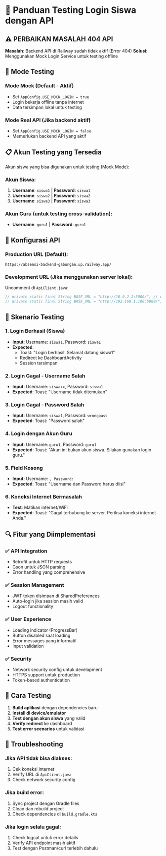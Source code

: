 # 🧪 Panduan Testing Login Siswa dengan API

## ⚠️ PERBAIKAN MASALAH 404 API

**Masalah**: Backend API di Railway sudah tidak aktif (Error 404)
**Solusi**: Menggunakan Mock Login Service untuk testing offline

## 🔧 Mode Testing

### **Mode Mock (Default - Aktif)**

-    Set `AppConfig.USE_MOCK_LOGIN = true`
-    Login bekerja offline tanpa internet
-    Data tersimpan lokal untuk testing

### **Mode Real API (Jika backend aktif)**

-    Set `AppConfig.USE_MOCK_LOGIN = false`
-    Memerlukan backend API yang aktif

## 📋 Akun Testing yang Tersedia

Akun siswa yang bisa digunakan untuk testing (Mock Mode):

### **Akun Siswa:**

1. **Username**: `siswa1` | **Password**: `siswa1`
2. **Username**: `siswa2` | **Password**: `siswa2`
3. **Username**: `siswa3` | **Password**: `siswa3`

### **Akun Guru (untuk testing cross-validation):**

-    **Username**: `guru1` | **Password**: `guru1`

## 🔧 Konfigurasi API

### **Production URL (Default):**

```
https://absensi-backend-gabungan.up.railway.app/
```

### **Development URL (Jika menggunakan server lokal):**

Uncomment di `ApiClient.java`:

```java
// private static final String BASE_URL = "http://10.0.2.2:5000/"; // untuk emulator
// private static final String BASE_URL = "http://192.168.1.100:5000/"; // untuk device fisik
```

## 🧪 Skenario Testing

### **1. Login Berhasil (Siswa)**

-    **Input**: Username: `siswa1`, Password: `siswa1`
-    **Expected**:
     -    Toast: "Login berhasil! Selamat datang siswa1"
     -    Redirect ke DashboardActivity
     -    Session tersimpan

### **2. Login Gagal - Username Salah**

-    **Input**: Username: `siswaxx`, Password: `siswa1`
-    **Expected**: Toast: "Username tidak ditemukan"

### **3. Login Gagal - Password Salah**

-    **Input**: Username: `siswa1`, Password: `wrongpass`
-    **Expected**: Toast: "Password salah"

### **4. Login dengan Akun Guru**

-    **Input**: Username: `guru1`, Password: `guru1`
-    **Expected**: Toast: "Akun ini bukan akun siswa. Silakan gunakan login guru."

### **5. Field Kosong**

-    **Input**: Username: `, Password: `
-    **Expected**: Toast: "Username dan Password harus diisi"

### **6. Koneksi Internet Bermasalah**

-    **Test**: Matikan internet/WiFi
-    **Expected**: Toast: "Gagal terhubung ke server. Periksa koneksi internet Anda."

## 🔍 Fitur yang Diimplementasi

### ✅ **API Integration**

-    Retrofit untuk HTTP requests
-    Gson untuk JSON parsing
-    Error handling yang comprehensive

### ✅ **Session Management**

-    JWT token disimpan di SharedPreferences
-    Auto-login jika session masih valid
-    Logout functionality

### ✅ **User Experience**

-    Loading indicator (ProgressBar)
-    Button disabled saat loading
-    Error messages yang informatif
-    Input validation

### ✅ **Security**

-    Network security config untuk development
-    HTTPS support untuk production
-    Token-based authentication

## 🚀 Cara Testing

1. **Build aplikasi** dengan dependencies baru
2. **Install di device/emulator**
3. **Test dengan akun siswa** yang valid
4. **Verify redirect** ke dashboard
5. **Test error scenarios** untuk validasi

## 🔧 Troubleshooting

### **Jika API tidak bisa diakses:**

1. Cek koneksi internet
2. Verify URL di `ApiClient.java`
3. Check network security config

### **Jika build error:**

1. Sync project dengan Gradle files
2. Clean dan rebuild project
3. Check dependencies di `build.gradle.kts`

### **Jika login selalu gagal:**

1. Check logcat untuk error details
2. Verify API endpoint masih aktif
3. Test dengan Postman/curl terlebih dahulu

